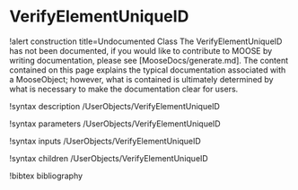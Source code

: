 <!-- MOOSE Documentation Stub: Remove this when content is added. -->

# VerifyElementUniqueID

!alert construction title=Undocumented Class
The VerifyElementUniqueID has not been documented, if you would like to contribute to MOOSE by
writing documentation, please see [MooseDocs/generate.md]. The content contained on this page explains
the typical documentation associated with a MooseObject; however, what is contained is ultimately
determined by what is necessary to make the documentation clear for users.

!syntax description /UserObjects/VerifyElementUniqueID

!syntax parameters /UserObjects/VerifyElementUniqueID

!syntax inputs /UserObjects/VerifyElementUniqueID

!syntax children /UserObjects/VerifyElementUniqueID

!bibtex bibliography
